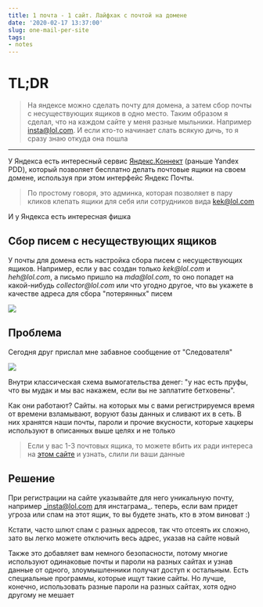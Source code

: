 ```yaml
---
title: 1 почта - 1 сайт. Лайфхак с почтой на домене
date: '2020-02-17 13:37:00'
slug: one-mail-per-site
tags:
- notes
---
```


# TL;DR

> На яндексе можно сделать почту для домена, а затем сбор почты с несуществующих ящиков в одно место. Таким образом я сделал, что на каждом сайте у меня разные мыльники. Например insta@lol.com. И если кто-то начинает слать всякую дичь, то я сразу знаю откуда она пошла

* * *

У Яндекса есть интересный сервис [Яндекс.Коннект](https://connect.yandex.ru/) (раньше Yandex PDD), который позволяет бесплатно делать почтовые ящики на своем домене, используя при этом интерфейс Яндекс Почты.

> По простому говоря, это админка, которая позволяет в пару кликов клепать ящики для себя или сотрудников вида kek@lol.com

И у Яндекса есть интересная фишка

## Сбор писем с несуществующих ящиков

У почты для домена есть настройка сбора писем с несуществующих ящиков. Например, если у вас создан только _kek@lol.com_ и _heh@lol.com_, а письмо пришло на _mda@lol.com_, то оно попадет на какой-нибудь _collector@lol.com_ или что угодно другое, что вы укажете в качестве адреса для сбора "потерянных" писем

![](https://s3.blog.amd-nick.me/2020/02/image.png)

## Проблема

Сегодня друг прислал мне забавное сообщение от "Следователя"

![](https://s3.blog.amd-nick.me/2020/02/image-1.png)

Внутри классическая схема вымогательства денег: "у нас есть пруфы, что вы мудак и мы вас накажем, если вы не заплатите бетховены".

Как они работают? Сайты. на которых мы с вами регистрируемся время от времени взламывают, воруют базы данных и сливают их в сеть. В них хранятся наши почты, пароли и прочие вкусности, которые хацкеры используют в описанных выше целях и не только

> Если у вас 1-3 почтовых ящика, то можете вбить их ради интереса на [этом сайте](https://haveibeenpwned.com/) и узнать, слили ли ваши данные

## Решение

При регистрации на сайте указывайте для него уникальную почту, например _insta@lol.com для инстаграма_. теперь, если вам придет угроза или спам на этот ящик, то вы будете знать, кто в этом виноват :)

Кстати, часто шлют спам с разных адресов, так что отсеять их сложно, зато вы легко можете отключить весь адрес, указав на сайте новый

Также это добавляет вам немного безопасности, потому многие используют одинаковые почты и пароли на разных сайтах и узнав данные от одного, злоумышленники получат доступ к остальным. Есть специальные программы, которые ищут такие сайты. Но лучше, конечно, использовать разные пароли на разных сайтах, хотя одно другому не мешает

